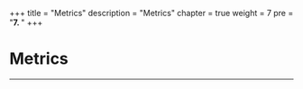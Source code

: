 +++
title = "Metrics"
description = "Metrics"
chapter = true
weight = 7
pre = "<b>7. </b>"
+++

# Metrics
---

